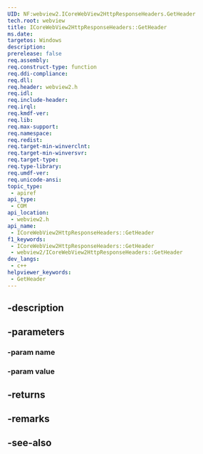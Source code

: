 ```yaml
---
UID: NF:webview2.ICoreWebView2HttpResponseHeaders.GetHeader
tech.root: webview
title: ICoreWebView2HttpResponseHeaders::GetHeader
ms.date: 
targetos: Windows
description: 
prerelease: false
req.assembly: 
req.construct-type: function
req.ddi-compliance: 
req.dll: 
req.header: webview2.h
req.idl: 
req.include-header: 
req.irql: 
req.kmdf-ver: 
req.lib: 
req.max-support: 
req.namespace: 
req.redist: 
req.target-min-winverclnt: 
req.target-min-winversvr: 
req.target-type: 
req.type-library: 
req.umdf-ver: 
req.unicode-ansi: 
topic_type:
 - apiref
api_type:
 - COM
api_location:
 - webview2.h
api_name:
 - ICoreWebView2HttpResponseHeaders::GetHeader
f1_keywords:
 - ICoreWebView2HttpResponseHeaders::GetHeader
 - webview2/ICoreWebView2HttpResponseHeaders::GetHeader
dev_langs:
 - c++
helpviewer_keywords:
 - GetHeader
---
```


## -description

## -parameters

### -param name

### -param value

## -returns

## -remarks

## -see-also

